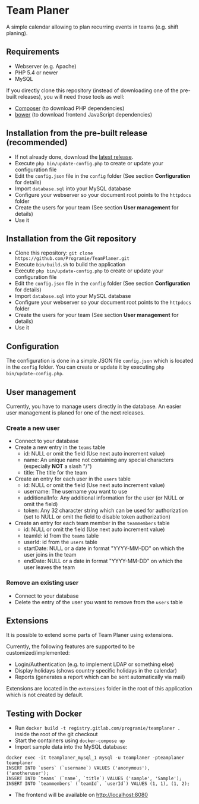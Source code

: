 # Team Planer

A simple calendar allowing to plan recurring events in teams (e.g. shift planing).

## Requirements

   * Webserver (e.g. Apache)
   * PHP 5.4 or newer
   * MySQL

If you directly clone this repository (instead of downloading one of the pre-built releases), you will need those tools as well:

   * [Composer](https://getcomposer.org) (to download PHP dependencies)
   * [bower](http://bower.io) (to download frontend JavaScript dependencies)

## Installation from the pre-built release (recommended)

   * If not already done, download the [latest release](https://github.com/Programie/TeamPlaner/releases/latest).
   * Execute `php bin/update-config.php` to create or update your configuration file
   * Edit the `config.json` file in the `config` folder (See section **Configuration** for details)
   * Import `database.sql` into your MySQL database
   * Configure your webserver so your document root points to the `httpdocs` folder
   * Create the users for your team (See section **User management** for details)
   * Use it

## Installation from the Git repository

   * Clone this repository: `git clone https://github.com/Programie/TeamPlaner.git`
   * Execute `bin/build.sh` to build the application
   * Execute `php bin/update-config.php` to create or update your configuration file
   * Edit the `config.json` file in the `config` folder (See section **Configuration** for details)
   * Import `database.sql` into your MySQL database
   * Configure your webserver so your document root points to the `httpdocs` folder
   * Create the users for your team (See section **User management** for details)
   * Use it

## Configuration

The configuration is done in a simple JSON file `config.json` which is located in the `config` folder. You can create or update it by executing `php bin/update-config.php`.

## User management

Currently, you have to manage users directly in the database. An easier user management is planed for one of the next releases.

### Create a new user

   * Connect to your database
   * Create a new entry in the `teams` table
      * id: NULL or omit the field (Use next auto increment value)
      * name: An unique name not containing any special characters (especially **NOT** a slash "/")
      * title: The title for the team
   * Create an entry for each user in the `users` table
      * id: NULL or omit the field (Use next auto increment value)
      * username: The username you want to use
      * additionalInfo: Any additional information for the user (or NULL or omit the field)
      * token: Any 32 character string which can be used for authorization (set to NULL or omit the field to disable token authorization)
   * Create an entry for each team member in the `teammembers` table
      * id: NULL or omit the field (Use next auto increment value)
      * teamId: id from the `teams` table
      * userId: id from the `users` table
      * startDate: NULL or a date in format "YYYY-MM-DD" on which the user joins in the team
      * endDate: NULL or a date in format "YYYY-MM-DD" on which the user leaves the team

### Remove an existing user

   * Connect to your database
   * Delete the entry of the user you want to remove from the `users` table

## Extensions

It is possible to extend some parts of Team Planer using extensions.

Currently, the following features are supported to be customized/implemented:

   * Login/Authentication (e.g. to implement LDAP or something else)
   * Display holidays (shows country specific holidays in the calendar)
   * Reports (generates a report which can be sent automatically via mail)

Extensions are located in the `extensions` folder in the root of this application which is not created by default.

## Testing with Docker

* Run `docker build -t registry.gitlab.com/programie/teamplaner .` inside the root of the git checkout
* Start the containers using `docker-compose up`
* Import sample data into the MySQL database:
```
docker exec -it teamplaner_mysql_1 mysql -u teamplaner -pteamplaner teamplaner
INSERT INTO `users` (`username`) VALUES ('anonymous'), ('anotheruser');
INSERT INTO `teams` (`name`, `title`) VALUES ('sample', 'Sample');
INSERT INTO `teammembers` (`teamId`, `userId`) VALUES (1, 1), (1, 2);
```
* The frontend will be available on [http://localhost:8080](http://localhost:8080)